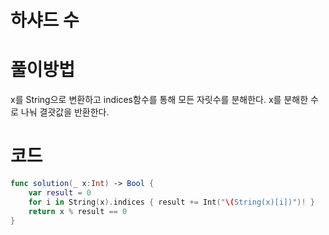 # 하샤드 수



# 풀이방법

x를 String으로 변환하고 indices함수를 통해 모든 자릿수를 분해한다. x를 분해한 수로 나눠 결괏값을 반환한다.



# 코드

```swift
func solution(_ x:Int) -> Bool {
    var result = 0
    for i in String(x).indices { result += Int("\(String(x)[i])")! }
    return x % result == 0
}
```

